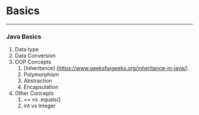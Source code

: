 # Basics 
-------------
### Java Basics

1. Data type
2. Data Conversion
3. OOP Concepts
    1. [Inheritance] (https://www.geeksforgeeks.org/inheritance-in-java/)
    2. Polymorphism
    3. Abstraction
    4. Encapsulation
4. Other Concepts
    1. == vs .equals()
    2. int vs Integer
